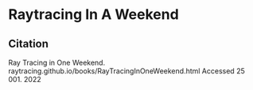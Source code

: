 # Raytracing In A Weekend


## Citation
Ray Tracing in One Weekend. raytracing.github.io/books/RayTracingInOneWeekend.html
Accessed 25 001. 2022